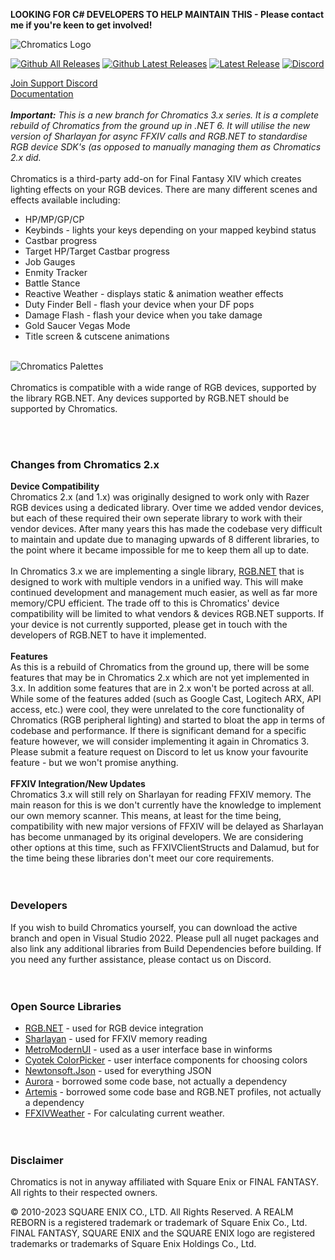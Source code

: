 **LOOKING FOR C# DEVELOPERS TO HELP MAINTAIN THIS - Please contact me if you're keen to get involved!**

![Chromatics Logo](http://thejourneynetwork.net/chromatics/chromatics_black_md.png)

[![Github All Releases](https://img.shields.io/github/downloads/roxaskeyheart/Chromatics/total.svg)](https://github.com/roxaskeyheart/Chromatics/releases)
[![Github Latest Releases](https://img.shields.io/github/downloads/roxaskeyheart/Chromatics/latest/total.svg)](https://github.com/roxaskeyheart/Chromatics/releases/latest)
[![Latest Release](https://img.shields.io/github/release/roxaskeyheart/Chromatics.svg)](https://github.com/roxaskeyheart/Chromatics/releases/latest)
[![Discord](https://img.shields.io/discord/334196655131721741.svg)](https://discord.gg/sK47yFE)

[Join Support Discord](https://discord.gg/sK47yFE)
<br>
[Documentation](https://docs.chromaticsffxiv.com/chromatics-3)
<br>
<br>
***Important:** This is a new branch for Chromatics 3.x series. It is a complete rebuild of Chromatics from the ground up in .NET 6. It will utilise the new version of Sharlayan for async FFXIV calls and RGB.NET to standardise RGB device SDK's (as opposed to manually managing them as Chromatics 2.x did.*
<br><br>
Chromatics is a third-party add-on for Final Fantasy XIV which creates lighting effects on your RGB devices. There are many different scenes and effects available including:
* HP/MP/GP/CP
* Keybinds - lights your keys depending on your mapped keybind status
* Castbar progress
* Target HP/Target Castbar progress
* Job Gauges
* Enmity Tracker
* Battle Stance
* Reactive Weather - displays static & animation weather effects
* Duty Finder Bell - flash your device when your DF pops
* Damage Flash - flash your device when you take damage
* Gold Saucer Vegas Mode
* Title screen & cutscene animations
<br>
<img src="https://chromaticsffxiv.com/img/Chromatics3_PaletteScreen.png" alt="Chromatics Palettes">
<br>
<br>
Chromatics is compatible with a wide range of RGB devices, supported by the library RGB.NET. Any devices supported by RGB.NET should be supported by Chromatics.

<br><br>
### Changes from Chromatics 2.x ###

**Device Compatibility**
<br>
Chromatics 2.x (and 1.x) was originally designed to work only with Razer RGB devices using a dedicated library. Over time we added vendor devices, but each of these required their own seperate library to work with their vendor devices. After many years this has made the codebase very difficult to maintain and update due to managing upwards of 8 different libraries, to the point where it became impossible for me to keep them all up to date.
<br><br>
In Chromatics 3.x we are implementing a single library, [RGB.NET](https://github.com/DarthAffe/RGB.NET) that is designed to work with multiple vendors in a unified way. This will make continued development and management much easier, as well as far more memory/CPU efficient. The trade off to this is Chromatics' device compatibility will be limited to what vendors & devices RGB.NET supports. If your device is not currently supported, please get in touch with the developers of RGB.NET to have it implemented.
<br><br>
**Features**
<br>
As this is a rebuild of Chromatics from the ground up, there will be some features that may be in Chromatics 2.x which are not yet implemented in 3.x. In addition some features that are in 2.x won't be ported across at all. While some of the features added (such as Google Cast, Logitech ARX, API access, etc.) were cool, they were unrelated to the core functionality of Chromatics (RGB peripheral lighting) and started to bloat the app in terms of codebase and performance. If there is significant demand for a specific feature however, we will consider implementing it again in Chromatics 3. Please submit a feature request on Discord to let us know your favourite feature - but we won't promise anything.
<br><br>
**FFXIV Integration/New Updates**
<br>
Chromatics 3.x will still rely on Sharlayan for reading FFXIV memory. The main reason for this is we don't currently have the knowledge to implement our own memory scanner. This means, at least for the time being, compatibility with new major versions of FFXIV will be delayed as Sharlayan has become unmanaged by its original developers. We are considering other options at this time, such as FFXIVClientStructs and Dalamud, but for the time being these libraries don't meet our core requirements.
<br><br><br>
### Developers ### 
If you wish to build Chromatics yourself, you can download the active branch and open in Visual Studio 2022. Please pull all nuget packages and also link any additional libraries from Build Dependencies before building. If you need any further assistance, please contact us on Discord.
<br><br><br>
### Open Source Libraries ### 
* [RGB.NET](https://github.com/DarthAffe/RGB.NET) - used for RGB device integration
* [Sharlayan](https://github.com/FFXIVAPP/sharlayan) - used for FFXIV memory reading
* [MetroModernUI](https://github.com/dennismagno/metroframework-modern-ui) - used as a user interface base in winforms
* [Cyotek ColorPicker](https://github.com/cyotek/Cyotek.Windows.Forms.ColorPicker) - user interface components for choosing colors
* [Newtonsoft.Json](https://github.com/JamesNK/Newtonsoft.Json) - used for everything JSON
* [Aurora](https://github.com/antonpup/Aurora) - borrowed some code base, not actually a dependency
* [Artemis](https://github.com/Artemis-RGB/Artemis) - borrowed some code base and RGB.NET profiles, not actually a dependency
* [FFXIVWeather](https://github.com/karashiiro/FFXIVWeather) - For calculating current weather.
<br><br><br>
### Disclaimer ###
Chromatics is not in anyway affiliated with Square Enix or FINAL FANTASY. All rights to their respected owners.

© 2010-2023 SQUARE ENIX CO., LTD. All Rights Reserved. A REALM REBORN is a registered trademark or trademark of Square Enix Co., Ltd. FINAL FANTASY, SQUARE ENIX and the SQUARE ENIX logo are registered trademarks or trademarks of Square Enix Holdings Co., Ltd.
